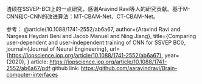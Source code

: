 渣硕在SSVEP-BCI上的一点研究，感谢Aravind Ravi等人的研究贡献。基于M-CNN和C-CNN的改进算法：MT-CBAM-Net、CT-CBAM-Net。

参考：
@article{10.1088/1741-2552/ab6a67, author={Aravind Ravi and Nargess Heydari Beni and Jacob Manuel and Ning Jiang}, title={Comparing user-dependent and user-independent training of CNN for SSVEP BCI}, journal={Journal of Neural Engineering}, url={https://iopscience.iop.org/article/10.1088/1741-2552/ab6a67}, year={2020}, }
article: https://iopscience.iop.org/article/10.1088/1741-2552/ab6a67/pdf
github link: https://github.com/aaravindravi/Brain-computer-interfaces
